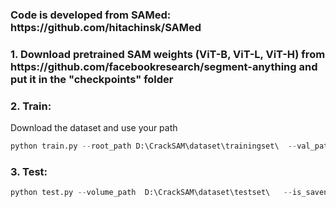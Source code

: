 <h3>Code is developed from SAMed: https://github.com/hitachinsk/SAMed</h3>


<h3>1. Download pretrained SAM weights (ViT-B, ViT-L, ViT-H) from https://github.com/facebookresearch/segment-anything and put it in the "checkpoints" folder</h3> 

<h3>2. Train:</h3>

Download the dataset and use your path

```python
python train.py --root_path D:\CrackSAM\dataset\trainingset\  --val_path D:\CrackSAM\dataset\validationset\  --warmup --AdamW --img_size 448  --n_gpu 1  --batch_size 8     --base_lr 0.0004  --warmup_period 300  --tf32  --use_amp --lr_exp 6 --max_epochs 140 --stop_epoch 100   --vit_name vit_h    --delta_type adapter --middle_dim 32 --scaling_factor 0.2 --save_interval 5
```

<h3>3. Test:</h3>

```python
python test.py --volume_path  D:\CrackSAM\dataset\testset\   --is_savenii   --img_size 448     --ckpt D:\CrackSAM\checkpoints\sam_vit_h_4b8939.pth  --vit_name vit_h    --delta_type adapter  --middle_dim 32 --scaling_factor 0.2  --delta_ckpt D:\CrackSAM\checkpoints\CrackSAM_adapter_d32.pth
```
